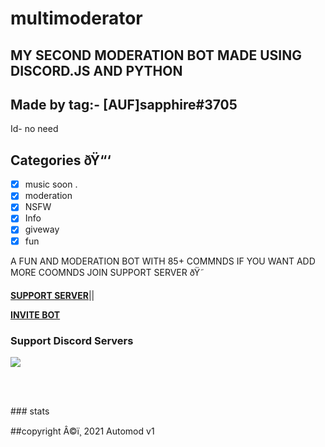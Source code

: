 # multimoderator
## MY SECOND MODERATION BOT MADE USING DISCORD.JS AND PYTHON
## Made by tag:- [AUF]sapphire#3705
Id- no need
## Categories ðŸ“‘


- [x] music soon .
- [x] moderation
- [x] NSFW 
- [x] Info
- [x] giveway
- [x] fun

A FUN AND MODERATION BOT WITH 85+ COMMNDS 
IF YOU WANT ADD MORE COOMNDS JOIN SUPPORT SERVER ðŸ˜


**[SUPPORT SERVER](https://discord.gg/WzMgKp4VMb)**||

**[INVITE BOT](https://discord.com/oauth2/authorize?client_id=801266298029211668&permissions=8&scope=bot)**
### Support Discord Servers
<a href="https://discord.gg/gQaptwMnyz"><img src="http://invidget.switchblade.xyz/WzMgKp4VMb"/></a>

<br><br>
</div>
### stats


</a>

##copyright Â©ï¸ 2021 Automod v1

